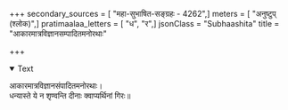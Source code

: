 +++
secondary_sources = [ "महा-सुभाषित-सङ्ग्रहः - 4262",]
meters = [ "अनुष्टुप् (श्लोक)",]
pratimaalaa_letters = [ "ध", "र",]
jsonClass = "Subhaashita"
title = "आकारमात्रविज्ञानसम्पादितमनोरथाः"

+++

<details open><summary>Text</summary>

आकारमात्रविज्ञानसंपादितमनोरथाः।  
धन्यास्ते ये न शृण्वन्ति दीनाः क्वाप्यर्थिनां गिरः॥
</details>
